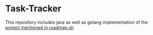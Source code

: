 # Task-Tracker
This repository includes java as well as golang implementation of the [project mentioned in roadmap.sh](https://roadmap.sh/projects/task-tracker)
